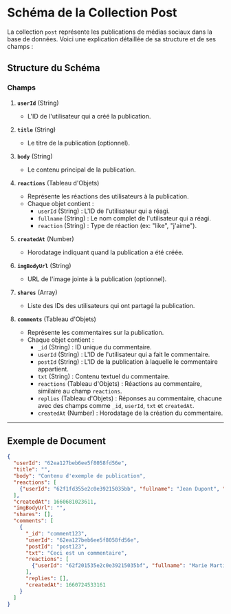 # Schéma de la Collection Post

La collection `post` représente les publications de médias sociaux dans la base de données. Voici une explication détaillée de sa structure et de ses champs :

## Structure du Schéma

### Champs

1. **`userId`** (String)
   - L'ID de l'utilisateur qui a créé la publication.

2. **`title`** (String)
   - Le titre de la publication (optionnel).

3. **`body`** (String)
   - Le contenu principal de la publication.

4. **`reactions`** (Tableau d'Objets)
   - Représente les réactions des utilisateurs à la publication.
   - Chaque objet contient :
     - `userId` (String) : L'ID de l'utilisateur qui a réagi.
     - `fullname` (String) : Le nom complet de l'utilisateur qui a réagi.
     - `reaction` (String) : Type de réaction (ex: "like", "j'aime").

5. **`createdAt`** (Number)
   - Horodatage indiquant quand la publication a été créée.

6. **`imgBodyUrl`** (String)
   - URL de l'image jointe à la publication (optionnel).

7. **`shares`** (Array)
   - Liste des IDs des utilisateurs qui ont partagé la publication.

8. **`comments`** (Tableau d'Objets)
   - Représente les commentaires sur la publication.
   - Chaque objet contient :
     - `_id` (String) : ID unique du commentaire.
     - `userId` (String) : L'ID de l'utilisateur qui a fait le commentaire.
     - `postId` (String) : L'ID de la publication à laquelle le commentaire appartient.
     - `txt` (String) : Contenu textuel du commentaire.
     - `reactions` (Tableau d'Objets) : Réactions au commentaire, similaire au champ `reactions`.
     - `replies` (Tableau d'Objets) : Réponses au commentaire, chacune avec des champs comme `_id`, `userId`, `txt` et `createdAt`.
     - `createdAt` (Number) : Horodatage de la création du commentaire.

---

## Exemple de Document
```json
{
  "userId": "62ea127beb6ee5f8058fd56e",
  "title": "",
  "body": "Contenu d'exemple de publication",
  "reactions": [
    {"userId": "62f1fd355e2c0e39215035bb", "fullname": "Jean Dupont", "reaction": "like"}
  ],
  "createdAt": 1660681023611,
  "imgBodyUrl": "",
  "shares": [],
  "comments": [
    {
      "_id": "comment123",
      "userId": "62ea127beb6ee5f8058fd56e",
      "postId": "post123",
      "txt": "Ceci est un commentaire",
      "reactions": [
        {"userId": "62f201535e2c0e39215035bf", "fullname": "Marie Martin", "reaction": "like"}
      ],
      "replies": [],
      "createdAt": 1660724533161
    }
  ]
}
```
